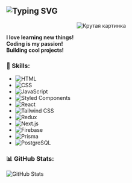 ## ![Typing SVG](https://readme-typing-svg.herokuapp.com?size=24&color=000000&font=Nunito&weight=700&lines=Hello,+I'm+Evgeny!;I'm+a+Frontend+Developer!)

<p align="center">   
  <img src="https://media1.giphy.com/media/zOvBKUUEERdNm/giphy-downsized.gif" alt="Крутая картинка">
</p>

**I love learning new things!**  
**Coding is my passion!**  
**Building cool projects!**

### 🚀 Skills:
- ![HTML](https://img.shields.io/badge/-HTML-E34F26?style=flat-square&logo=html5&logoColor=white)
- ![CSS](https://img.shields.io/badge/-CSS-1572B6?style=flat-square&logo=css3&logoColor=white)
- ![JavaScript](https://img.shields.io/badge/-JavaScript-F7DF1E?style=flat-square&logo=javascript&logoColor=black)
- ![Styled Components](https://img.shields.io/badge/-Styled%20Components-db7093?style=flat-square&logo=styled-components&logoColor=white)
- ![React](https://img.shields.io/badge/-React-61DAFB?style=flat-square&logo=react&logoColor=black)
- ![Tailwind CSS](https://img.shields.io/badge/-Tailwind%20CSS-06B6D4?style=flat-square&logo=tailwind-css&logoColor=white)
- ![Redux](https://img.shields.io/badge/-Redux-764ABC?style=flat-square&logo=redux&logoColor=white)
- ![Next.js](https://img.shields.io/badge/-Next.js-000000?style=flat-square&logo=next.js&logoColor=white)
- ![Firebase](https://img.shields.io/badge/-Firebase-FFCA28?style=flat-square&logo=firebase&logoColor=black)
- ![Prisma](https://img.shields.io/badge/-Prisma-2D3748?style=flat-square&logo=prisma&logoColor=white)
- ![PostgreSQL](https://img.shields.io/badge/-PostgreSQL-4169E1?style=flat-square&logo=postgresql&logoColor=white)

### 📊 GitHub Stats:
![GitHub Stats](https://github-readme-stats.vercel.app/api?username=ST4RFKR&show_icons=true&theme=dark)



<!--
**ST4RFKR/ST4RFKR** is a ✨ _special_ ✨ repository because its `README.md` (this file) appears on your GitHub profile.

Here are some ideas to get you started:

- 🔭 I’m currently working on ...
- 🌱 I’m currently learning ...
- 👯 I’m looking to collaborate on ...
- 🤔 I’m looking for help with ...
- 💬 Ask me about ...
- 📫 How to reach me: ...
- 😄 Pronouns: ...
- ⚡ Fun fact: ...
-->
